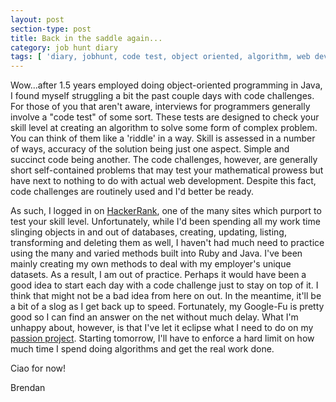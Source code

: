 ```yaml
---
layout: post
section-type: post
title: Back in the saddle again...
category: job hunt diary
tags: [ 'diary, jobhunt, code test, object oriented, algorithm, web development' ]
---
```


Wow...after 1.5 years employed doing object-oriented programming in Java, I found myself struggling a bit the past couple days with code challenges. For those of you that aren't aware, interviews for programmers generally involve a "code test" of some sort. These tests are designed to check your skill level at creating an algorithm to solve some form of complex problem.  You can think of them like a 'riddle' in a way. Skill is assessed in a number of ways, accuracy of the solution being just one aspect. Simple and succinct code being another.  The code challenges, however, are generally short self-contained problems that may test your mathematical prowess but have next to nothing to do with actual web development. Despite this fact, code challenges are routinely used and I'd better be ready.
 
As such, I logged in on [HackerRank](https://www.hackerrank.com), one of the many sites which purport to test your skill level. Unfortunately, while I'd been spending all my work time slinging objects in and out of databases, creating, updating, listing, transforming and deleting them as well, I haven't had much need to practice using the many and varied methods built into Ruby and Java. I've been mainly creating my own methods to deal with my employer's unique datasets. As a result, I am out of practice. Perhaps it would have been a good idea to start each day with a code challenge just to stay on top of it.  I think that might not be a bad idea from here on out. In the meantime, it'll be a bit of a slog as I get back up to speed. Fortunately, my Google-Fu is pretty good so I can find an answer on the net without much delay. What I'm unhappy about, however, is that I've let it eclipse what I need to do on my [passion project](https://www.robotcombatevents.com). Starting tomorrow, I'll have to enforce a hard limit on how much time I spend doing algorithms and get the real work done.
     
Ciao for now!

Brendan